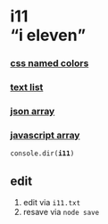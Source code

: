 # i11 <br><q>i eleven</q>

### [css named colors](https://www.w3.org/TR/css-color-4/#named-colors)

### [text list](i11.txt)

### [json array](i11.json)

### [javascript array](i11.js)

<code>console.dir(<strong>i11</strong>)</code>


## edit

1. edit via `i11.txt`
2. resave via <code>node save</code>
